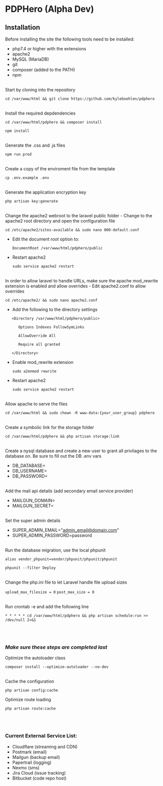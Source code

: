 # PDPHero (Alpha Dev)

## Installation
Before installing the site the following tools need to be installed:
- php7.4 or higher with the extensions
- apache2
- MySQL (MariaDB)
- git
- composer (added to the PATH)
- npm

<br/>
Start by cloning into the repository

`cd /var/www/html && git clone https://github.com/kyleboehlen/pdphero`

<br/>
Install the required depdendencies

`cd /var/www/html/pdphero && composer install`

`npm install`

<br/>
Generate the .css and .js files

`npm run prod`

<br/>
Create a copy of the enviroment file from the template

`cp .env.example .env`

<br/>
Generate the application encryption key

`php artisan key:generate`

<br/>
Change the apache2 webroot to the laravel public folder
- Change to the apache2 root directory and open the configuration file

   `cd /etc/apache2/sites-available && sudo nano 000-default.conf`
- Edit the document root option to:

   `DocumentRoot /var/www/html/pdphero/public`
- Restart apache2

   `sudo service apache2 restart`

<br/>
In order to allow laravel to handle URLs, make sure the apache mod_rewrite extension is enabled and allow overrides
- Edit apache2.conf to allow overrides

   `cd /etc/apache2/ && sudo nano apache2.conf`
- Add the following to the directory settings

```
   <Directory /var/www/html/pdphero/public>

      Options Indexes FollowSymLinks

      AllowOverride All

      Require all granted

   </Directory>
```

- Enable mod_rewrite extension

   `sudo a2enmod rewrite`
- Restart apache2

   `sudo service apache2 restart`

<br/>
Allow apache to serve the files

`cd /var/www/html && sudo chown -R www-data:{your_user_group} pdphero`

<br/>
Create a symbolic link for the storage folder

`cd /var/www/html/pdphero && php artisan storage:link`

<br/>
Create a nysql database and create a new user to grant all privliages to the database on. Be sure to fill out the DB .env vars

- DB_DATABASE=
- DB_USERNAME=
- DB_PASSWORD=

<br/>
Add the mail api details (add secondary email service provider)

- MAILGUN_DOMAIN=
- MAILGUN_SECRET=

<br/>
Set the super admin details

- SUPER_ADMIN_EMAIL="admin_email@domain.com"
- SUPER_ADMIN_PASSWORD=password

<br/>
Run the database migration, use the local phpunit

`alias vendor_phpunit=vendor/phpunit/phpunit/phpunit`

`phpunit --filter Deploy`

<br/>
Change the php.ini file to let Laravel handle file upload sizes

`upload_max_filesize = 0`
`post_max_size = 0`

<br/>
Run crontab -e and add the following line

`* * * * * cd /var/www/html/pdphero && php artisan schedule:run >> /dev/null 2>&1`

<br/><br/>
### _Make sure these steps are completed last_ 

Optimize the autoloader class

   `composer install --optimize-autoloader --no-dev`

<br/>
Cache the configuration

   `php artisan config:cache`


Optimize route loading

   `php artisan route:cache`

<br/><br/>
### Current External Service List:
- Cloudflare (streaming and CDN)
- Postmark (email)
- Mailgun (backup email)
- Papertrail (logging)
- Nexmo (sms)
- Jira Cloud (issue tracking)
- Bitbucket (code repo host)